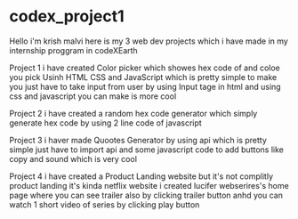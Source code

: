 # codex_project1

Hello i'm krish malvi 
here is my 3 web dev projects which i have made in my internship proggram in codeXEarth

Project 1 
i have created Color picker which showes hex code of and coloe you pick 
Usinh HTML CSS and JavaScript 
which is pretty simple to make you just have to take input from user by using Input tage in html 
and using css and javascript you can make is more cool 

Project 2 
i have created a random hex code generator which simply generate hex code 
by using 2 line code of javascript

Project 3 
i haver made Quootes Generator by using api which is pretty simple just have to import api and some javascript code to add buttons like copy and sound 
which is very cool

Project 4 
i have created a Product Landing website but it's not complitly product landing it's kinda netflix website 
i created lucifer webserires's home page 
where you can see trailer also by clicking trailer button
anhd you can watch 1 short video of series by clicking play button
